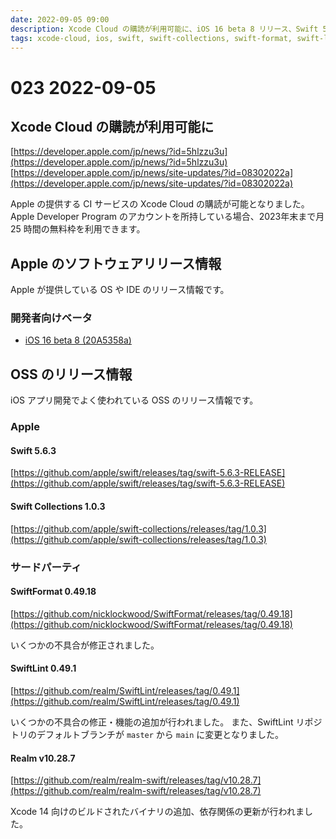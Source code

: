 ```yaml
---
date: 2022-09-05 09:00
description: Xcode Cloud の購読が利用可能に、iOS 16 beta 8 リリース、Swift 5.6.3 リリース、Swift Collections 1.0.3 リリース、ほか
tags: xcode-cloud, ios, swift, swift-collections, swift-format, swift-lint, realm
---
```

# 023 2022-09-05

## Xcode Cloud の購読が利用可能に

[https://developer.apple.com/jp/news/?id=5hlzzu3u](https://developer.apple.com/jp/news/?id=5hlzzu3u)
[https://developer.apple.com/jp/news/site-updates/?id=08302022a](https://developer.apple.com/jp/news/site-updates/?id=08302022a)

Apple の提供する CI サービスの Xcode Cloud の購読が可能となりました。
Apple Developer Program のアカウントを所持している場合、2023年末まで月 25 時間の無料枠を利用できます。

## Apple のソフトウェアリリース情報

Apple が提供している OS や IDE のリリース情報です。

### 開発者向けベータ

- [iOS 16 beta 8 (20A5358a)](https://developer.apple.com/news/releases/?id=08292022a)

## OSS のリリース情報

iOS アプリ開発でよく使われている OSS のリリース情報です。

### Apple

#### Swift 5.6.3

[https://github.com/apple/swift/releases/tag/swift-5.6.3-RELEASE](https://github.com/apple/swift/releases/tag/swift-5.6.3-RELEASE)

#### Swift Collections 1.0.3

[https://github.com/apple/swift-collections/releases/tag/1.0.3](https://github.com/apple/swift-collections/releases/tag/1.0.3)

### サードパーティ

#### SwiftFormat 0.49.18

[https://github.com/nicklockwood/SwiftFormat/releases/tag/0.49.18](https://github.com/nicklockwood/SwiftFormat/releases/tag/0.49.18)

いくつかの不具合が修正されました。

#### SwiftLint 0.49.1

[https://github.com/realm/SwiftLint/releases/tag/0.49.1](https://github.com/realm/SwiftLint/releases/tag/0.49.1)

いくつかの不具合の修正・機能の追加が行われました。
また、SwiftLint リポジトリのデフォルトブランチが `master` から `main` に変更となりました。

#### Realm v10.28.7

[https://github.com/realm/realm-swift/releases/tag/v10.28.7](https://github.com/realm/realm-swift/releases/tag/v10.28.7)

Xcode 14 向けのビルドされたバイナリの追加、依存関係の更新が行われました。